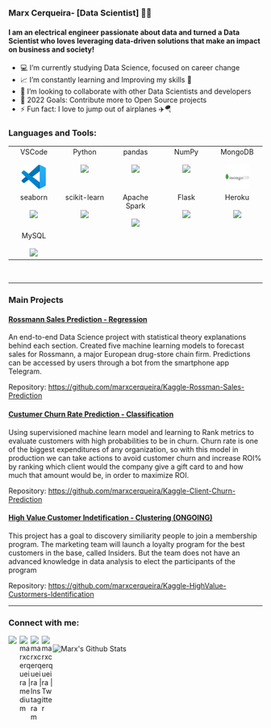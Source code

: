 ### Marx Cerqueira- [Data Scientist] 👨‍💻

#### I am an electrical engineer passionate about data and turned a Data Scientist who loves leveraging data-driven solutions that make an impact on business and society!

- 💻 I’m currently studying Data Science, focused on career change
- 📈 I’m constantly learning and Improving my skills 🤣
- 👯 I’m looking to collaborate with other Data Scientists and developers 
- 🥅 2022 Goals: Contribute more to Open Source projects
- ⚡ Fun fact: I love to jump out of airplanes ✈️🪂

### Languages and Tools:
<p align="left">
 <table>
  <tbody>
    <tr valign="top">
      <td width="20%" align="center">
        <span>VSCode</span><br><br>
        <img height="48px" src="https://raw.githubusercontent.com/github/explore/80688e429a7d4ef2fca1e82350fe8e3517d3494d/topics/visual-studio-code/visual-studio-code.png">
      </td>
      <td width="20%" align="center">
        <span>Python</span><br><br>
        <img height="48px" src="https://cdn.svgporn.com/logos/python.svg">
      </td>
      <td width="20%" align="center">
        <span>pandas</span><br><br>
        <img height="48px" src="https://pandas.pydata.org/static/img/pandas.svg">
      </td>
      <td width="20%" align="center">
        <span>NumPy</span><br><br>
        <img height="48px" src="https://numpy.org/images/logos/numpy.svg">
      </td>
      <td width="20%" align="center">
        <span>MongoDB</span><br><br>
        <img height="48px" src="https://raw.githubusercontent.com/github/explore/80688e429a7d4ef2fca1e82350fe8e3517d3494d/topics/mongodb/mongodb.png">
      </td>
    </tr>
    <tr valign="top">
      <td width="20%" align="center">
        <span>seaborn</span><br><br>
        <img height="48px" src="https://seaborn.pydata.org/_static/logo-wide-lightbg.svg">
      </td>
      <td width="20%" align="center">
        <span>scikit-learn</span><br><br>
        <img height="48px" src="https://scikit-learn.org/stable/_images/scikit-learn-logo-notext.png">
      </td>
      </td>
      <td width="20%" align="center">
        <span>Apache Spark</span><br><br>
        <img height="48px" src="https://upload.wikimedia.org/wikipedia/commons/thumb/f/f3/Apache_Spark_logo.svg/1200px-Apache_Spark_logo.svg.png">
      </td>
    <td width="20%" align="center">
        <span>Flask</span><br><br>
        <img height="48px" src="https://flask.palletsprojects.com/en/1.1.x/_images/flask-logo.png">
      </td>
      <td width="20%" align="center">
        <span>Heroku</span><br><br>
        <img height="48px" src="https://blog.4linux.com.br/wp-content/uploads/2018/01/Heroku.png">
   </tr>
      <td width="20%" align="center">
        <span>MySQL</span><br><br>
        <img height="58" src="https://img2.gratispng.com/20180819/xv/kisspng-logo-mysql-cluster-database-oracle-corporation-macrosolution-5b7962c3aaa0d2.7413479715346817956989.jpg">
      </td>
    </tr>
  </tbody>
</table>
</p>

<br />

---

### Main Projects

#### [Rossmann Sales Prediction - Regression](https://github.com/marxcerqueira/Kaggle-Rossman-Sales-Prediction)

An end-to-end Data Science project with statistical theory explanations behind each section. Created five machine learning models to forecast sales for Rossmann, a major European drug-store chain firm. Predictions can be accessed by users through a bot from the smartphone app Telegram. 

Repository: https://github.com/marxcerqueira/Kaggle-Rossman-Sales-Prediction

#### [Custumer Churn Rate Prediction - Classification](https://github.com/marxcerqueira/Kaggle-Client-Churn-Prediction)

Using supervisioned machine learn model and learning to Rank metrics to evaluate customers with high probabilities to be in churn. Churn rate is one of the biggest expenditures of any organization, so with this model in production we can take actions to avoid customer churn and increase ROI% by ranking which client would the company give a gift card to and how much that amount would be, in order to maximize ROI.

Repository: https://github.com/marxcerqueira/Kaggle-Client-Churn-Prediction


#### [High Value Customer Indetification - Clustering (ONGOING)](https://github.com/marxcerqueira/Kaggle-HighValue-Custormers-Identification)

This project has a goal to discovery similiarity people to join a membership program. The marketing team will launch a loyalty program for the best customers in the base, called Insiders. But the team does not have an advanced knowledge in data analysis to elect the participants of the program

Repository: https://github.com/marxcerqueira/Kaggle-HighValue-Custormers-Identification

---

### Connect with me:

[<img align="left"  width="22px" src="https://cdn.jsdelivr.net/npm/simple-icons@3.4.0/icons/linkedin.svg" />](https://www.linkedin.com/in/marxcerqueira/)

[<img align="left" alt="marxcerqueira | medium" width="22px" src="https://cdn.jsdelivr.net/npm/simple-icons@3.4.0/icons/medium.svg" />][medium]

[<img align="left" alt="marxcerqueira | Instagram" width="22px" src="https://cdn.jsdelivr.net/npm/simple-icons@v3/icons/instagram.svg" />][instagram]

[<img align="left" alt="marxcerqueira | Twitter" width="22px" src="https://cdn.jsdelivr.net/npm/simple-icons@v3/icons/twitter.svg" />][twitter]

<br />

<img align="left" alt="Marx's Github Stats" src="https://github-readme-stats.vercel.app/api?username=marxcerqueira&show_icons=true&hide_border=true" />

[medium]: https://medium.com/@marxcerqueira
[linkedin]: linkedin.com/in/marxcerqueira
[instagram]: https://instagram.com/marxcerqueira
[twitter]: https://twitter.com/marxcerqueira
